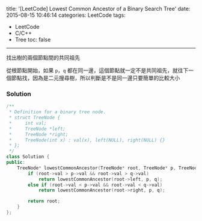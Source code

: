 title: '[LeetCode] Lowest Common Ancestor of a Binary Search Tree'
date: 2015-08-15 10:46:14
categories: LeetCode
tags:
- LeetCode
- C/C++
- Tree
toc: false
---
找出樹的兩個節點間的共同祖先

<!-- more -->

從根節點開始，如果 `p`，`q` 都在同一邊，這個節點就一定不是共同祖先，就往下一個節點找，因為是二元搜尋樹，所以判斷是不是同一邊只要簡單的比較大小

### Solution

```c++
/**
 * Definition for a binary tree node.
 * struct TreeNode {
 *     int val;
 *     TreeNode *left;
 *     TreeNode *right;
 *     TreeNode(int x) : val(x), left(NULL), right(NULL) {}
 * };
 */
class Solution {
public:
    TreeNode* lowestCommonAncestor(TreeNode* root, TreeNode* p, TreeNode* q) {
        if (root->val > p->val && root->val > q->val)
            return lowestCommonAncestor(root->left, p, q);
        else if (root->val < p->val && root->val < q->val)
            return lowestCommonAncestor(root->right, p, q);

        return root;
    }
};
```
